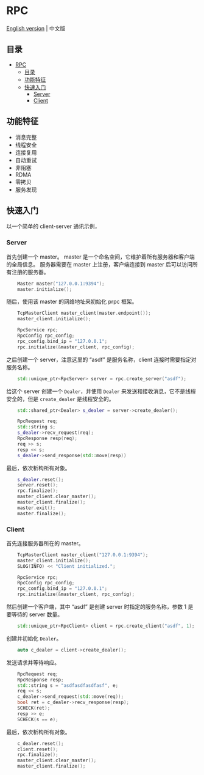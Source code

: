 # RPC

[English version](README.md) | 中文版

## 目录

- [RPC](#rpc)
  - [目录](#目录)
  - [功能特征](#功能特征)
  - [快速入门](#快速入门)
    - [Server](#server)
    - [Client](#client)

## 功能特征

* 消息完整
* 线程安全
* 连接复用
* 自动重试
* 非阻塞
* RDMA
* 零拷贝
* 服务发现

## 快速入门

以一个简单的 client-server 通讯示例，

### Server

首先创建一个 master。 master 是一个命名空间，它维护着所有服务器和客户端的全局信息。 服务器需要在 master 上注册，客户端连接到 master 后可以访问所有注册的服务器。
```c++
    Master master("127.0.0.1:9394");
    master.initialize();
```

随后，使用该 master 的网络地址来初始化 prpc 框架。
```c++
    TcpMasterClient master_client(master.endpoint());
    master_client.initialize();

    RpcService rpc;
    RpcConfig rpc_config;
    rpc_config.bind_ip = "127.0.0.1";
    rpc.initialize(&master_client, rpc_config);
```

之后创建一个 server，注意这里的 “asdf” 是服务名称，client 连接时需要指定对服务名称。
```c++
    std::unique_ptr<RpcServer> server = rpc.create_server("asdf");
```

给这个 server 创建一个 `Dealer`，并使用 `Dealer` 来发送和接收消息，它不是线程安全的，但是 `create_dealer` 是线程安全的。
```c++
    std::shared_ptr<Dealer> s_dealer = server->create_dealer();

    RpcRequest req;
    std::string s;
    s_dealer->recv_request(req);
    RpcResponse resp(req);
    req >> s;
    resp << s;
    s_dealer->send_response(std::move(resp))
```

最后，依次析构所有对象。
```c++
    s_dealer.reset();
    server.reset();
    rpc.finalize();
    master_client.clear_master();
    master_client.finalize();
    master.exit();
    master.finalize();
```

### Client

首先连接服务器所在的 master。
```c++
    TcpMasterClient master_client("127.0.0.1:9394");
    master_client.initialize();
    SLOG(INFO) << "Client initialized.";

    RpcService rpc;
    RpcConfig rpc_config;
    rpc_config.bind_ip = "127.0.0.1";
    rpc.initialize(&master_client, rpc_config);
```

然后创建一个客户端，其中 “asdf” 是创建 server 时指定的服务名称，参数 1 是要等待的 server 数量。 
```c++
    std::unique_ptr<RpcClient> client = rpc.create_client("asdf", 1);
```

创建并初始化 `Dealer`。
```c++
    auto c_dealer = client->create_dealer();
```

发送请求并等待响应。
```c++
    RpcRequest req;
    RpcResponse resp;
    std::string s = "asdfasdfasdfasf", e;
    req << s;
    c_dealer->send_request(std::move(req));
    bool ret = c_dealer->recv_response(resp);
    SCHECK(ret);
    resp >> e;
    SCHECK(s == e);
```

最后，依次析构所有对象。
```c++
    c_dealer.reset();
    client.reset();
    rpc.finalize();
    master_client.clear_master();
    master_client.finalize();
```